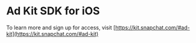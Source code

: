 # Ad Kit SDK for iOS

To learn more and sign up for access, visit [https://kit.snapchat.com/#ad-kit](https://kit.snapchat.com/#ad-kit)